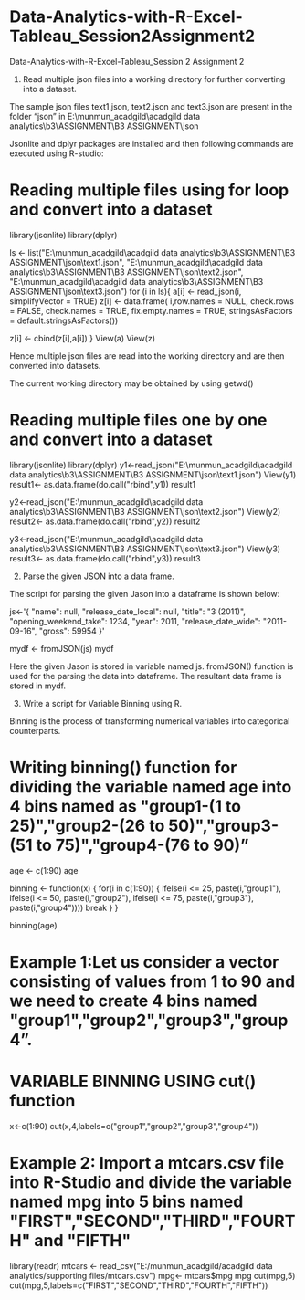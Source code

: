 # Data-Analytics-with-R-Excel-Tableau_Session2Assignment2
Data-Analytics-with-R-Excel-Tableau_Session 2 Assignment 2

1. Read multiple json files into a working directory for further converting into a dataset.

The sample json files text1.json, text2.json and text3.json are present in the folder “json” in E:\\munmun_acadgild\\acadgild data analytics\\b3\\ASSIGNMENT\\B3 ASSIGNMENT\\json

Jsonlite  and dplyr packages are installed and then following commands are executed using R-studio:

# Reading multiple files using for loop and convert into a dataset
library(jsonlite)
library(dplyr)

ls <- list("E:\\munmun_acadgild\\acadgild data analytics\\b3\\ASSIGNMENT\\B3 ASSIGNMENT\\json\\text1.json",
           "E:\\munmun_acadgild\\acadgild data analytics\\b3\\ASSIGNMENT\\B3 ASSIGNMENT\\json\\text2.json",
           "E:\\munmun_acadgild\\acadgild data analytics\\b3\\ASSIGNMENT\\B3 ASSIGNMENT\\json\\text3.json")
for (i in ls){
  a[i] <- read_json(i, simplifyVector = TRUE)
  z[i] <- data.frame( i,row.names = NULL, check.rows = FALSE,
                      check.names = TRUE, fix.empty.names = TRUE,
                      stringsAsFactors = default.stringsAsFactors())
  
  z[i] <- cbind(z[i],a[i])
}
View(a)
View(z)

Hence multiple json files are read into the working directory and are then converted into datasets.

The current working directory may be obtained by using getwd()

# Reading multiple files one by one  and convert into a dataset
library(jsonlite)
library(dplyr)
y1<-read_json("E:\\munmun_acadgild\\acadgild data analytics\\b3\\ASSIGNMENT\\B3 ASSIGNMENT\\json\\text1.json")
View(y1)
result1<- as.data.frame(do.call("rbind",y1))
result1

y2<-read_json("E:\\munmun_acadgild\\acadgild data analytics\\b3\\ASSIGNMENT\\B3 ASSIGNMENT\\json\\text2.json")
View(y2)
result2<- as.data.frame(do.call("rbind",y2))
result2

y3<-read_json("E:\\munmun_acadgild\\acadgild data analytics\\b3\\ASSIGNMENT\\B3 ASSIGNMENT\\json\\text3.json")
View(y3)
result3<- as.data.frame(do.call("rbind",y3))
result3


2. Parse the given JSON into a data frame.

The script for parsing the given Jason into a dataframe is shown below:

js<-'{
"name": null, "release_date_local": null, "title": "3 (2011)",
"opening_weekend_take": 1234, "year": 2011, "release_date_wide": "2011-09-16", "gross": 59954 }'

mydf <- fromJSON(js)
mydf

Here the given Jason is stored in variable named js.
fromJSON() function is used for the parsing the data into dataframe.
The resultant data frame is stored in mydf.

3.	Write a script for Variable Binning using R.

Binning is the process of transforming numerical variables into categorical counterparts. 

# Writing binning() function for dividing the variable named age into 4 bins named as "group1-(1 to 25)","group2-(26 to 50)","group3-(51 to 75)","group4-(76 to 90)”

age <- c(1:90)
age

binning <- function(x)
{
  for(i in c(1:90))
  {
    ifelse(i <= 25, paste(i,"group1"),
           ifelse(i <= 50, paste(i,"group2"), 
                  ifelse(i <= 75, paste(i,"group3"),
                         paste(i,"group4"))))
    break
  }
}

binning(age)


# Example 1:Let us consider a vector consisting of values from 1 to 90 and we need to create 4 bins named "group1","group2","group3","group4”.

# VARIABLE BINNING USING cut() function

x<-c(1:90)
cut(x,4,labels=c("group1","group2","group3","group4"))

# Example 2: Import a mtcars.csv file into R-Studio and divide the variable named mpg into 5 bins named "FIRST","SECOND","THIRD","FOURTH" and "FIFTH"

library(readr)
mtcars <- read_csv("E:/munmun_acadgild/acadgild data analytics/supporting files/mtcars.csv")
mpg<- mtcars$mpg
mpg
cut(mpg,5)
cut(mpg,5,labels=c("FIRST","SECOND","THIRD","FOURTH","FIFTH"))
